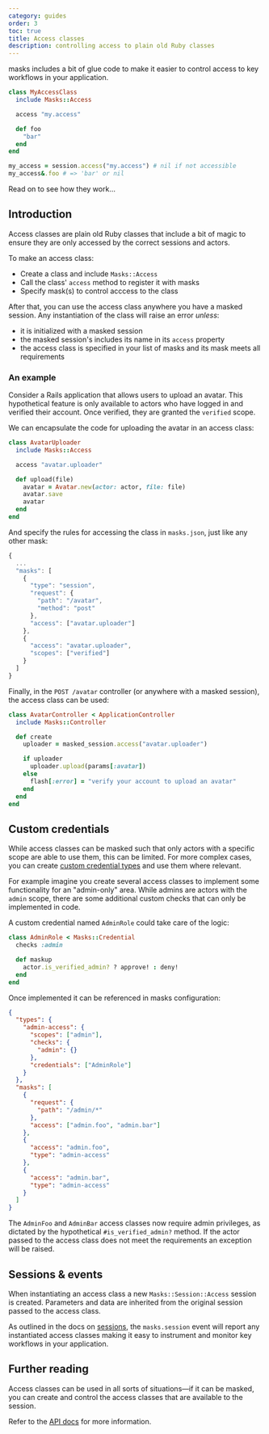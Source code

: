 ```yaml
---
category: guides
order: 3
toc: true
title: Access classes
description: controlling access to plain old Ruby classes
---
```


masks includes a bit of glue code to make it easier to control access to key
workflows in your application.

```ruby
class MyAccessClass
  include Masks::Access

  access "my.access"

  def foo
    "bar"
  end
end

my_access = session.access("my.access") # nil if not accessible
my_access&.foo # => 'bar' or nil
```

Read on to see how they work...

## Introduction

Access classes are plain old Ruby classes that include a bit of magic
to ensure they are only accessed by the correct sessions and actors.

To make an access class:

- Create a class and include `Masks::Access`
- Call the class' `access` method to register it with masks
- Specify mask(s) to control acccess to the class

After that, you can use the access class anywhere you have a masked session.
Any instantiation of the class will raise an error _unless_:

- it is initialized with a masked session
- the masked session's includes its name in its `access` property
- the access class is specified in your list of masks and its mask meets all requirements

### An example

Consider a Rails application that allows users to upload an avatar. This
hypothetical feature is only available to actors who have logged in and verified
their account. Once verified, they are granted the `verified` scope.

We can encapsulate the code for uploading the avatar in an access class:

```ruby
class AvatarUploader
  include Masks::Access

  access "avatar.uploader"

  def upload(file)
    avatar = Avatar.new(actor: actor, file: file)
    avatar.save
    avatar
  end
end
```

And specify the rules for accessing the class in `masks.json`, just like any other mask:

```js
{
  ...
  "masks": [
    {
      "type": "session",
      "request": {
        "path": "/avatar",
        "method": "post"
      },
      "access": ["avatar.uploader"]
    },
    {
      "access": "avatar.uploader",
      "scopes": ["verified"]
    }
  ]
}
```

Finally, in the `POST /avatar` controller (or anywhere with a masked session), the access class can be used:

```ruby
class AvatarController < ApplicationController
  include Masks::Controller

  def create
    uploader = masked_session.access("avatar.uploader")

    if uploader
      uploader.upload(params[:avatar])
    else
      flash[:error] = "verify your account to upload an avatar"
    end
  end
end
```

## Custom credentials

While access classes can be masked such that only actors with a specific scope
are able to use them, this can be limited. For more complex cases, you can
create [custom credential types](credentials.html#custom) and use them where
relevant.

For example imagine you create several access classes to implement some
functionality for an "admin-only" area. While admins are actors with the `admin`
scope, there are some additional custom checks that can only be implemented
in code.

A custom credential named `AdminRole` could take care of the logic:

```ruby
class AdminRole < Masks::Credential
  checks :admin

  def maskup
    actor.is_verified_admin? ? approve! : deny!
  end
end
```

Once implemented it can be referenced in masks configuration:

```json
{
  "types": {
    "admin-access": {
      "scopes": ["admin"],
      "checks": {
        "admin": {}
      },
      "credentials": ["AdminRole"]
    }
  },
  "masks": [
    {
      "request": {
        "path": "/admin/*"
      },
      "access": ["admin.foo", "admin.bar"]
    },
    {
      "access": "admin.foo",
      "type": "admin-access"
    },
    {
      "access": "admin.bar",
      "type": "admin-access"
    }
  ]
}
```

The `AdminFoo` and `AdminBar` access classes now require admin privileges,
as dictated by the hypothetical `#is_verified_admin?` method. If the actor
passed to the access class does not meet the requirements an exception
will be raised.

## Sessions & events

When instantiating an access class a new `Masks::Session::Access` session is
created. Parameters and data are inherited from the original session passed to
the access class.

As outlined in the docs on [sessions](sessions.html), the `masks.session` event
will report any instantiated access classes making it easy to instrument and
monitor key workflows in your application.

## Further reading

Access classes can be used in all sorts of situations—if it can be masked, you
can create and control the access classes that are available to the session.

Refer to the [API docs](/api) for more information.

